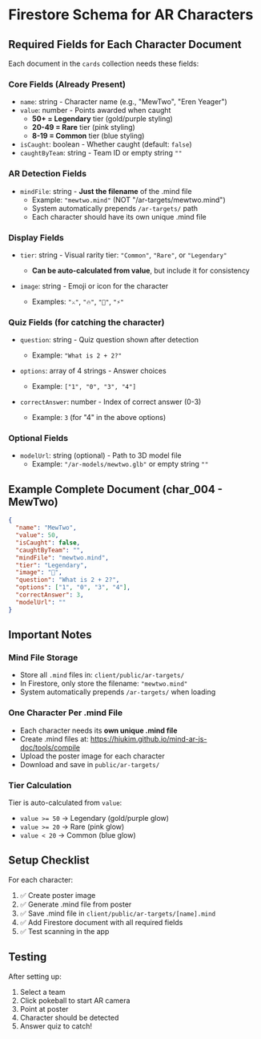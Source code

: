 # Firestore Schema for AR Characters

## Required Fields for Each Character Document

Each document in the `cards` collection needs these fields:

### Core Fields (Already Present)
- `name`: string - Character name (e.g., "MewTwo", "Eren Yeager")
- `value`: number - Points awarded when caught
  - **50+ = Legendary** tier (gold/purple styling)
  - **20-49 = Rare** tier (pink styling)
  - **8-19 = Common** tier (blue styling)
- `isCaught`: boolean - Whether caught (default: `false`)
- `caughtByTeam`: string - Team ID or empty string `""`

### AR Detection Fields
- `mindFile`: string - **Just the filename** of the .mind file
  - Example: `"mewtwo.mind"` (NOT "/ar-targets/mewtwo.mind")
  - System automatically prepends `/ar-targets/` path
  - Each character should have its own unique .mind file

### Display Fields
- `tier`: string - Visual rarity tier: `"Common"`, `"Rare"`, or `"Legendary"`
  - **Can be auto-calculated from value**, but include it for consistency
  
- `image`: string - Emoji or icon for the character
  - Examples: `"⚔️"`, `"🔥"`, `"🦊"`, `"⚡"`

### Quiz Fields (for catching the character)
- `question`: string - Quiz question shown after detection
  - Example: `"What is 2 + 2?"`

- `options`: array of 4 strings - Answer choices
  - Example: `["1", "0", "3", "4"]`

- `correctAnswer`: number - Index of correct answer (0-3)
  - Example: `3` (for "4" in the above options)

### Optional Fields
- `modelUrl`: string (optional) - Path to 3D model file
  - Example: `"/ar-models/mewtwo.glb"` or empty string `""`

## Example Complete Document (char_004 - MewTwo)

```json
{
  "name": "MewTwo",
  "value": 50,
  "isCaught": false,
  "caughtByTeam": "",
  "mindFile": "mewtwo.mind",
  "tier": "Legendary",
  "image": "🦊",
  "question": "What is 2 + 2?",
  "options": ["1", "0", "3", "4"],
  "correctAnswer": 3,
  "modelUrl": ""
}
```

## Important Notes

### Mind File Storage
- Store all `.mind` files in: `client/public/ar-targets/`
- In Firestore, only store the filename: `"mewtwo.mind"`
- System automatically prepends `/ar-targets/` when loading

### One Character Per .mind File
- Each character needs its **own unique .mind file**
- Create .mind files at: https://hiukim.github.io/mind-ar-js-doc/tools/compile
- Upload the poster image for each character
- Download and save in `public/ar-targets/`

### Tier Calculation
Tier is auto-calculated from `value`:
- `value >= 50` → Legendary (gold/purple glow)
- `value >= 20` → Rare (pink glow)  
- `value < 20` → Common (blue glow)

## Setup Checklist

For each character:
1. ✅ Create poster image
2. ✅ Generate .mind file from poster
3. ✅ Save .mind file in `client/public/ar-targets/[name].mind`
4. ✅ Add Firestore document with all required fields
5. ✅ Test scanning in the app

## Testing

After setting up:
1. Select a team
2. Click pokeball to start AR camera
3. Point at poster
4. Character should be detected
5. Answer quiz to catch!
